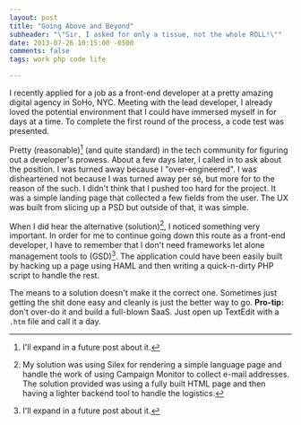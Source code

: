 ```yaml
---
layout: post
title: "Going Above and Beyond"
subheader: "\"Sir, I asked for only a tissue, not the whole ROLL!\""
date: 2013-07-26 10:15:00 -0500
comments: false
tags: work php code life

---
```


I recently applied for a job as a front-end developer at a pretty amazing
digital agency in SoHo, NYC. Meeting with the lead developer, I already loved
the potential environment that I could have immersed myself in for days at a
time. To complete the first round of the process, a code test was presented.

Pretty (reasonable)[^1] (and quite standard) in the tech community for
figuring out a developer's prowess. About a few days later, I called in
to ask about the position. I was turned away because I "over-engineered".
I was disheartened not because I was turned
away per sé, but more for to the reason of the such. I didn't think that
I pushed too hard for the project. It was a simple landing page that collected
a few fields from the user. The UX was built from slicing up a PSD but outside
of that, it was simple.

When I did hear the alternative (solution)[^2], I noticed something very
important. In order for me to continue going down this route as a front-end
developer, I have to remember that I don't need frameworks let alone
management tools to (GSD)[^1]. The application could have been easily built by
hacking up a page using HAML and then writing a quick-n-dirty PHP script to
handle the rest.

The means to a solution doesn't make it the correct one. Sometimes just
getting the shit done easy and cleanly is just the better way to go.
**Pro-tip:** don't over-do it and build a full-blown SaaS. Just open up
TextEdit with a `.htm` file and call it a day.

[^1]: I'll expand in a future post about it.
[^2]: My solution was using Silex for rendering a simple language page and
  handle the work of using Campaign Monitor to collect e-mail addresses. The
  solution provided was using a fully built HTML page and then having a
  lighter backend tool to handle the logistics.
[^3]: "get shit done", because things are for kids.
